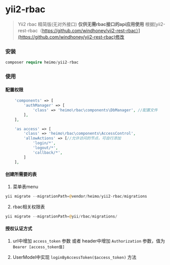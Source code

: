 # yii2-rbac

> Yii2 rbac 精简版(无对外接口) **仅供无需rbac接口的api应用使用**
> 根据[yii2-rest-rbac（https://github.com/windhoney/yii2-rest-rbac）](https://github.com/windhoney/yii2-rest-rbac)修改
> 

### **安装**

```php
composer require heimo/yii2-rbac
```

### **使用**

#### **配置权限**

```php
    'components' => [
        'authManager' => [
            'class' => 'heimo\rbac\components\DbManager', //配置文件
        ],
    ],

    'as access' => [
        'class' => 'heimo\rbac\components\AccessControl',
        'allowActions' => [//允许访问的节点，可自行添加
            'login/*',
            'logout/*',
            'callback/*',
        ]
    ],
```

#### **创建所需要的表**

1. 菜单表menu

```php
yii migrate --migrationPath=@vendor/heimo/yii2-rbac/migrations
```

2. rbac相关权限表

```php
yii migrate --migrationPath=@yii/rbac/migrations/
```

#### **授权认证方式**

1. url中增加 `access_token` 参数 或者 header中增加 `Authorization` 参数，值为 `Bearer [access_token值]`

2. UserModel中实现 `loginByAccessToken($access_token)` 方法
